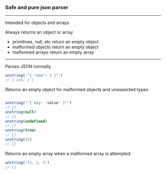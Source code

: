 ### Safe and pure json parser

---

Intended for objects and arrays 

Always returns an object or array
- primitives, null, etc return an empty object 
- malformed objects return an empty object 
- malfomred arrays return an empty array

--- 

Parses JSON normally 
```javascript
unstring('"{ "one": 1 }"')
// { one: 1 }
```

Returns an empty object for malformed objects and unexpected types 
```javascript

unstring('"{ key: 'value' }"')
// {} 
unstring(null)
// {} 
unstring(undefined)
// {} 
unstring(true)
// {} 
unstring(42)
// {} 
```

Returns an empty array when a malformed array is attempted 

```javascript 
unstring('[1, 2, 3')
// []
```